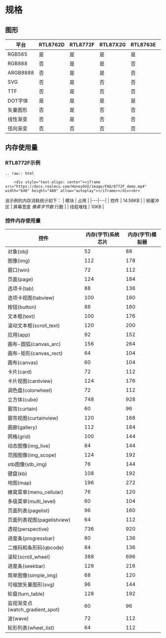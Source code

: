# 规格

## 图形

| 平台        | RTL8762D | RTL8772F | RTL87X2G | RTL8763E | PC  |
|-------------|----------|----------|----------|----------|-----|
| RGB565      | 是       | 是       | 是       | 是       | 是  |
| RGB888      | 否       | 是       | 是       | 否       | 是  |
| ARGB8888    | 否       | 是       | 是       | 否       | 是  |
| SVG         | 否       | 是       | 否       | 否       | 是  |
| TTF         | 否       | 是       | 否       | 否       | 是  |
| DOT字体     | 是       | 是       | 是       | 是       | 是  |
| 矢量图形    | 否       | 是       | 否       | 否       | 是  |
| 线性渐变    | 否       | 是       | 否       | 否       | 是  |
| 径向渐变    | 否       | 否       | 否       | 否       | 是  |

## 内存使用量

### RTL8772F示例

```eval_rst
.. raw:: html

    <div style="text-align: center"><iframe src="https://docs.realmcu.com/HoneyGUI/image/FAQ/8772F_demo.mp4" width="640" height="480" allow="autoplay"></iframe></div><br>
```

该示例的内存消耗统计如下：
| 模块 | 占用  |
|---|---|
| 控件  |  14.56KB |
| 帧缓冲区  |  屏幕宽度 *像素字节数* 行数 |
| 线程堆栈  |  10KB |

### 控件内存使用量

| 控件 | 内存(字节)系统芯片 | 内存(字节)模拟器 |
|---|---|---|
|对象(obj) | 52| 88|
|图像(img) | 112|178|
|窗口(win) | 72|112|
|页面(page) | 124|184|
|选项卡(tab) | 88|136|
|选项卡视图(tabview) | 100|160|
|按钮(button) | 88|160|
|文本框(text) | 100|176|
|滚动文本框(scroll_text) | 120|200|
|应用(app) | 92|152|
|画布-圆弧(canvas_arc) | 156|264|
|画布-矩形(canvas_rect) | 64|104|
|画布(canvas) | 60|104|
|卡片(card) | 72|112|
|卡片视图(cardview) | 124|176|
|调色盘(colorwheel) | 72|112|
|立方体(cube) | 748|928|
|窗帘(curtain) | 60|96|
|窗帘视图(curtainview) | 120|168|
|画廊(gallery) | 112|184|
|网格(grid) | 100|144|
|动态图像(img_live) | 84|144|
|范围图像(img_scope) | 124|192|
|stb图像(stb_img) | 76|144|
|键盘(kb) | 108|192|
|地图(map) | 196|272|
|蜂窝菜单(menu_cellular) | 76|120|
|多级菜单(multi_level) | 60|104|
|页面列表(pagelist) | 96|160|
|页面列表视图(pagelistview) | 64|112|
|透视(perspective) | 736|920|
|进度条(progressbar) | 80|136|
|二维码和条形码(qbcode) | 84|136|
|滚轮(scroll_wheel) | 388|696|
|进度条(seekbar) | 128|216|
|简单图像(simple_img) | 68|120|
|可缩放矢量图形(svg) | 96|144|
|轮盘(turn_table) | 128|192|
|监视渐变点(watch_gradient_spot) | 60|96|
|波(wave) | 72|112|
|轮形列表(wheel_list) | 64|112|
